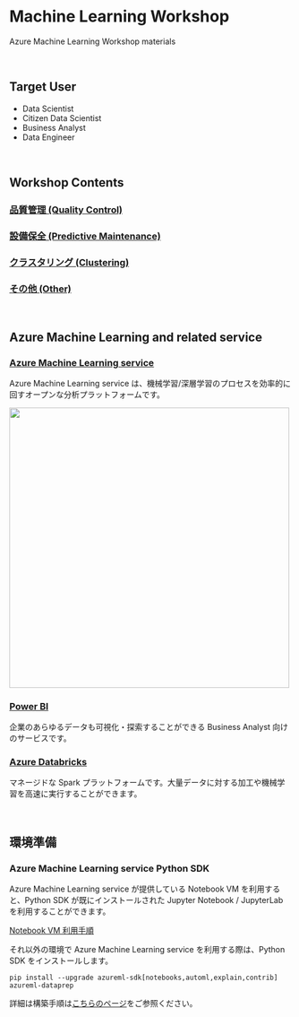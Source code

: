 # Machine Learning Workshop

Azure Machine Learning Workshop materials 

<br/>

## Target User
- Data Scientist
- Citizen Data Scientist
- Business Analyst
- Data Engineer

<br/>


## Workshop Contents
### [品質管理 (Quality Control)](./Quality-Control)
### [設備保全 (Predictive Maintenance)](./Predictive-Maintenance) ##
### [クラスタリング (Clustering)](./Clustering)
### [その他 (Other)](./Other)

<br/>


## Azure Machine Learning and related service
### [Azure Machine Learning service](https://docs.microsoft.com/ja-JP/azure/machine-learning/service/)
Azure Machine Learning service は、機械学習/深層学習のプロセスを効率的に回すオープンな分析プラットフォームです。

<img src="https://docs.microsoft.com/en-us/azure/machine-learning/service/media/concept-azure-machine-learning-architecture/workflow.png" width = "500">   

### [Power BI](https://docs.microsoft.com/ja-jp/power-bi/)
企業のあらゆるデータも可視化・探索することができる Business Analyst 向けのサービスです。

<!-- <img src="https://powerbicdn.azureedge.net/cvt-fb1e2b82bc75f091b9556cde890c10a6ccc1090e0ce83484c26d20dacbcf8e52/pictures/pages/desktop/provide_800_450.gif?636996593618659388" width="400"> -->

### [Azure Databricks](https://docs.azuredatabricks.net/)
マネージドな Spark プラットフォームです。大量データに対する加工や機械学習を高速に実行することができます。

<!-- <img src="https://docs.microsoft.com/ja-jp/azure/azure-databricks/media/what-is-azure-databricks/azure-databricks-overview.png" width="400"> -->


<br/>    
  


## 環境準備
### Azure Machine Learning service Python SDK

Azure Machine Learning service が提供している Notebook VM を利用すると、Python SDK が既にインストールされた Jupyter Notebook / JupyterLab を利用することができます。

[Notebook VM 利用手順](https://docs.microsoft.com/ja-JP/azure/machine-learning/service/quickstart-run-cloud-notebook)

それ以外の環境で Azure Machine Learning service を利用する際は、Python SDK をインストールします。

```
pip install --upgrade azureml-sdk[notebooks,automl,explain,contrib] azureml-dataprep
```

詳細は構築手順は[こちらのページ](https://docs.microsoft.com/ja-JP/azure/machine-learning/service/how-to-configure-environment#local)をご参照ください。

<br/>


<!-- 
### 異常検知
- One-Class SVM -->

<!-- ## [推薦システム (Recommendation)](Recommendation) ## -->
<!-- ## 需要予測 (Demand Forecasting) ##
### 自動機械学習による需要予測モデルj構築
### 状態空間モデルによる時系列モデルの解釈 -->
<!-- ## 在庫最適化 (Optimization) ## -->


